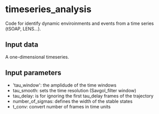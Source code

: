 # timeseries_analysis
Code for identify dynamic enviroinments and events from a time series 
(tSOAP, LENS...). 

## Input data
A one-dimensional timeseries. 

## Input parameters
* 'tau_window': the amplidude of the time windows
* tau_smooth: sets the time resolution (Savgol_filter window)
* tau_delay: is for ignoring the first tau_delay frames of the trajectory
* number_of_sigmas: defines the width of the stable states
* t_conv: convert number of frames in time units